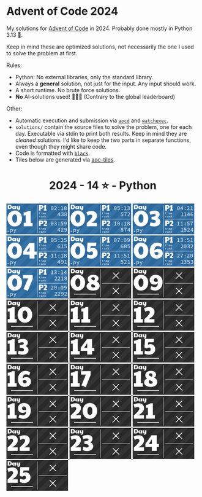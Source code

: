 # Advent of Code 2024

My solutions for [Advent of Code](https://adventofcode.com/2024) in 2024. Probably done mostly in Python 3.13 🐍.

Keep in mind these are optimized solutions, not necessarily the one I used to solve the problem at first.

Rules:

- Python: No external libraries, only the standard library.
- Always a **general** solution, not just for the input. Any input should work.
- A short runtime. No brute force solutions.
- **No** AI-solutions used! 🙅🏽‍♂️ (Contrary to the global leaderboard)

Other:

- Automatic execution and submission via [`aocd`](https://github.com/wimglenn/advent-of-code-data) and [`watchexec`](https://watchexec.github.io/).
- `solutions/` contain the source files to solve the problem, one for each day. Executable via stdin to print both results. Keep in mind they are _cleaned_ solutions. I'd like to keep the two parts in separate functions, even though they might share code.
- Code is formatted with [`black`](https://github.com/psf/black).
- Tiles below are generated via [aoc-tiles](https://github.com/LiquidFun/aoc_tiles).

<!-- AOC TILES BEGIN -->
<h1 align="center">
  2024 - 14 ⭐ - Python
</h1>
<a href="solutions/day01.py">
  <img src=".aoc_tiles/tiles/2024/01.png" width="161px">
</a>
<a href="solutions/day02.py">
  <img src=".aoc_tiles/tiles/2024/02.png" width="161px">
</a>
<a href="solutions/day03.py">
  <img src=".aoc_tiles/tiles/2024/03.png" width="161px">
</a>
<a href="solutions/day04.py">
  <img src=".aoc_tiles/tiles/2024/04.png" width="161px">
</a>
<a href="solutions/day05.py">
  <img src=".aoc_tiles/tiles/2024/05.png" width="161px">
</a>
<a href="solutions/day06.py">
  <img src=".aoc_tiles/tiles/2024/06.png" width="161px">
</a>
<a href="solutions/day07.py">
  <img src=".aoc_tiles/tiles/2024/07.png" width="161px">
</a>
<a href="None">
  <img src=".aoc_tiles/tiles/2024/08.png" width="161px">
</a>
<a href="None">
  <img src=".aoc_tiles/tiles/2024/09.png" width="161px">
</a>
<a href="None">
  <img src=".aoc_tiles/tiles/2024/10.png" width="161px">
</a>
<a href="None">
  <img src=".aoc_tiles/tiles/2024/11.png" width="161px">
</a>
<a href="None">
  <img src=".aoc_tiles/tiles/2024/12.png" width="161px">
</a>
<a href="None">
  <img src=".aoc_tiles/tiles/2024/13.png" width="161px">
</a>
<a href="None">
  <img src=".aoc_tiles/tiles/2024/14.png" width="161px">
</a>
<a href="None">
  <img src=".aoc_tiles/tiles/2024/15.png" width="161px">
</a>
<a href="None">
  <img src=".aoc_tiles/tiles/2024/16.png" width="161px">
</a>
<a href="None">
  <img src=".aoc_tiles/tiles/2024/17.png" width="161px">
</a>
<a href="None">
  <img src=".aoc_tiles/tiles/2024/18.png" width="161px">
</a>
<a href="None">
  <img src=".aoc_tiles/tiles/2024/19.png" width="161px">
</a>
<a href="None">
  <img src=".aoc_tiles/tiles/2024/20.png" width="161px">
</a>
<a href="None">
  <img src=".aoc_tiles/tiles/2024/21.png" width="161px">
</a>
<a href="None">
  <img src=".aoc_tiles/tiles/2024/22.png" width="161px">
</a>
<a href="None">
  <img src=".aoc_tiles/tiles/2024/23.png" width="161px">
</a>
<a href="None">
  <img src=".aoc_tiles/tiles/2024/24.png" width="161px">
</a>
<a href="None">
  <img src=".aoc_tiles/tiles/2024/25.png" width="161px">
</a>
<!-- AOC TILES END -->